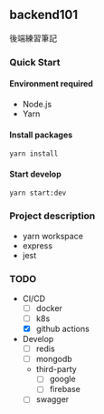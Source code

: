 ## backend101
後端練習筆記


### Quick Start

#### Environment required

- Node.js
- Yarn

#### Install packages

`yarn install`

#### Start develop

`yarn start:dev`



### Project description

- yarn workspace
- express
- jest


### TODO

- CI/CD
  - [ ] docker
  - [ ] k8s
  - [X] github actions
- Develop
  - [ ] redis
  - [ ] mongodb
  - third-party
    - [ ] google
    - [ ] firebase
  - [ ] swagger
